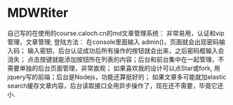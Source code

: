 # MDWRiter

自己写的在使用的course.caloch.cn的md文章管理系统：
非常易用，认证和vip管理，文章管理;
登陆方法： 在console里面输入 admin()，页面就会出现密码输入码；
输入密钥，后台认证成功后所有操作的按钮就会出来，之后密码框输入会消失；
点击按键就能添加按钮所在列表的内容；后台和前台集中在一起管理，不需要单独的后台页面管理，非常直观；
如果喜欢我的设计可以点Star或fork, 用jquery写的前端；后台是Nodejs，功能还算挺好的；
如果文章多可能就加elastic search缓存文章内容，后台读取接口全用异步操作了，现在还不需要，毕竟它还小. 
